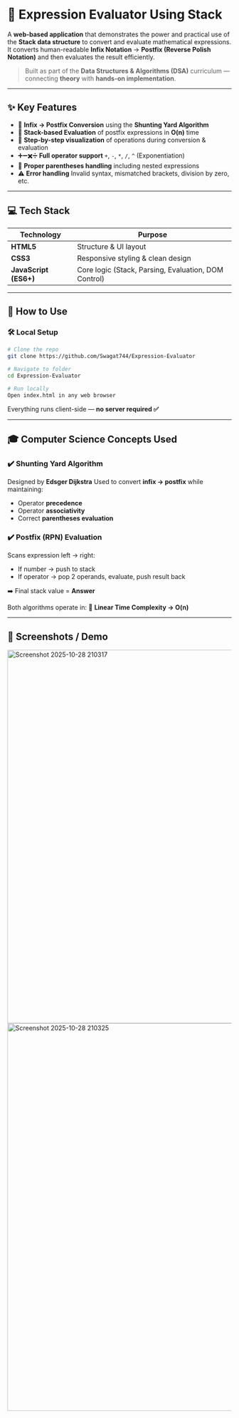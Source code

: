 # 🧮 Expression Evaluator Using Stack

A **web-based application** that demonstrates the power and practical use of the **Stack data structure** to convert and evaluate mathematical expressions.
It converts human-readable **Infix Notation** → **Postfix (Reverse Polish Notation)** and then evaluates the result efficiently.

> Built as part of the **Data Structures & Algorithms (DSA)** curriculum — connecting **theory** with **hands-on implementation**.

---

## ✨ Key Features

* 🔀 **Infix → Postfix Conversion** using the **Shunting Yard Algorithm**
* 🧱 **Stack-based Evaluation** of postfix expressions in **O(n)** time
* 👀 **Step-by-step visualization** of operations during conversion & evaluation
* ➕➖✖️➗ **Full operator support**
  `+`, `-`, `*`, `/`, `^` (Exponentiation)
* 🧩 **Proper parentheses handling** including nested expressions
* ⚠️ **Error handling**
  Invalid syntax, mismatched brackets, division by zero, etc.

---

## 💻 Tech Stack

| Technology            | Purpose                                              |
| --------------------- | ---------------------------------------------------- |
| **HTML5**             | Structure & UI layout                                |
| **CSS3**              | Responsive styling & clean design                    |
| **JavaScript (ES6+)** | Core logic (Stack, Parsing, Evaluation, DOM Control) |

---

## 🚀 How to Use

### 🛠️ Local Setup

```bash
# Clone the repo
git clone https://github.com/Swagat744/Expression-Evaluator

# Navigate to folder
cd Expression-Evaluator

# Run locally
Open index.html in any web browser
```

Everything runs client-side — **no server required ✅**

---

## 🎓 Computer Science Concepts Used

### ✔️ Shunting Yard Algorithm

Designed by **Edsger Dijkstra**
Used to convert **infix → postfix** while maintaining:

* Operator **precedence**
* Operator **associativity**
* Correct **parentheses evaluation**

### ✔️ Postfix (RPN) Evaluation

Scans expression left → right:

* If number → push to stack
* If operator → pop 2 operands, evaluate, push result back

➡️ Final stack value = **Answer**

Both algorithms operate in:
📌 **Linear Time Complexity → O(n)**

---

## 📸 Screenshots / Demo 

<img width="907" height="838" alt="Screenshot 2025-10-28 210317" src="https://github.com/user-attachments/assets/747abb50-fa91-42ff-97e7-e7f0b63faad6" />

<img width="804" height="870" alt="Screenshot 2025-10-28 210325" src="https://github.com/user-attachments/assets/be29c522-3c36-4edc-bead-69ee14e12005" />

